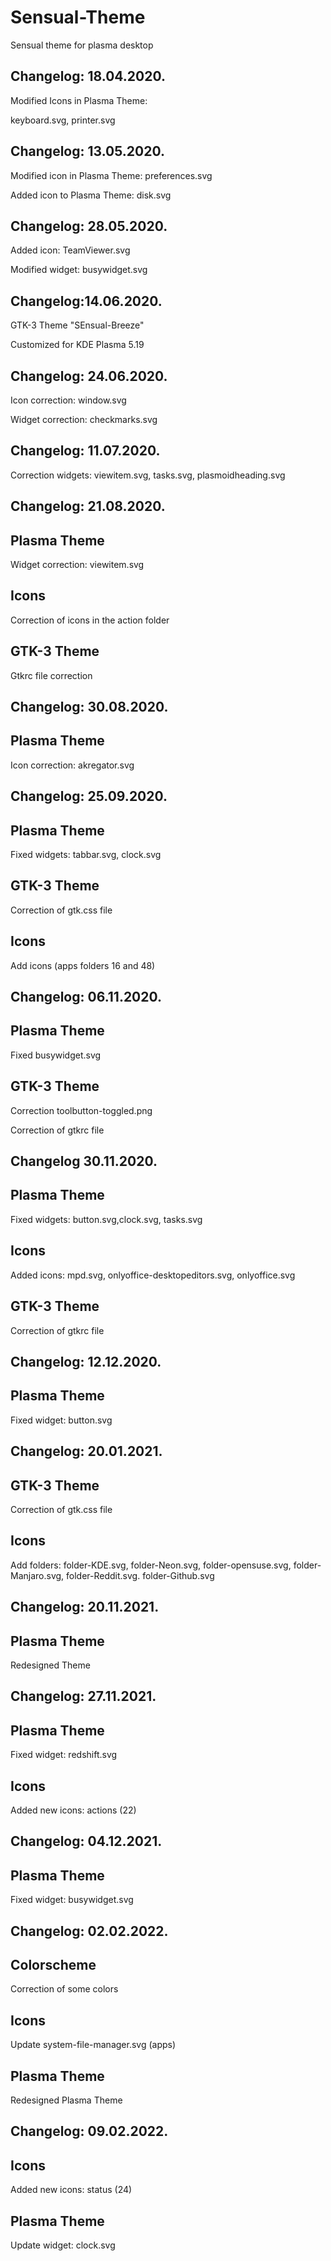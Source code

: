 # Sensual-Theme
Sensual theme for  plasma desktop 

Changelog: 18.04.2020.
----------------------

Modified Icons in Plasma Theme:

keyboard.svg, printer.svg

Changelog: 13.05.2020.
----------------------

Modified icon in Plasma Theme: preferences.svg

Added icon to Plasma Theme: disk.svg

Changelog: 28.05.2020.
----------------------

Added icon: TeamViewer.svg

Modified widget: busywidget.svg

Changelog:14.06.2020.
--------------------
GTK-3 Theme "SEnsual-Breeze"

Customized for KDE Plasma 5.19

Changelog: 24.06.2020.
---------------------

Icon correction: window.svg

Widget correction: checkmarks.svg

Changelog: 11.07.2020.
---------------------

Correction widgets: viewitem.svg, tasks.svg, plasmoidheading.svg

Changelog: 21.08.2020.
----------------------

Plasma Theme
-------------

Widget correction: viewitem.svg

Icons
-----

Correction of icons in the action folder

GTK-3 Theme
-----------

Gtkrc file correction

Changelog: 30.08.2020.
----------------------

Plasma Theme
-------------

Icon correction: akregator.svg

Changelog: 25.09.2020.
----------------------

Plasma Theme
-------------

Fixed widgets: tabbar.svg, clock.svg

GTK-3 Theme
------------

Correction of gtk.css file

Icons
------

Add icons (apps folders 16 and 48)

Changelog: 06.11.2020.
---------------------

Plasma Theme
------------

Fixed busywidget.svg

GTK-3 Theme
------------

Correction toolbutton-toggled.png

Correction of gtkrc file

Changelog 30.11.2020.
---------------------

Plasma Theme
-------------

Fixed widgets: button.svg,clock.svg, tasks.svg

Icons
-----

Added icons: mpd.svg, onlyoffice-desktopeditors.svg, onlyoffice.svg

GTK-3 Theme
-----------

Correction of gtkrc file

Changelog: 12.12.2020.
----------------------

Plasma Theme
------------

Fixed widget: button.svg

Changelog: 20.01.2021.
----------------------

GTK-3 Theme
-----------

Correction of gtk.css file

Icons
-----

Add folders: folder-KDE.svg, folder-Neon.svg, folder-opensuse.svg, folder-Manjaro.svg, folder-Reddit.svg. folder-Github.svg

Changelog: 20.11.2021.
---------------------

Plasma Theme
------------

Redesigned Theme


Changelog: 27.11.2021.
---------------------

Plasma Theme
------------

Fixed widget: redshift.svg

Icons
-----

Added new icons: actions (22)

Changelog: 04.12.2021.
---------------------

Plasma Theme
------------

Fixed widget: busywidget.svg

Changelog: 02.02.2022.
---------------------

Colorscheme
-----------

Correction of some colors 

Icons
-----

Update system-file-manager.svg (apps)

Plasma Theme
------------
Redesigned Plasma Theme

Changelog: 09.02.2022.
---------------------

Icons
-----

Added new icons: status (24)

Plasma Theme
------------

Update widget: clock.svg


